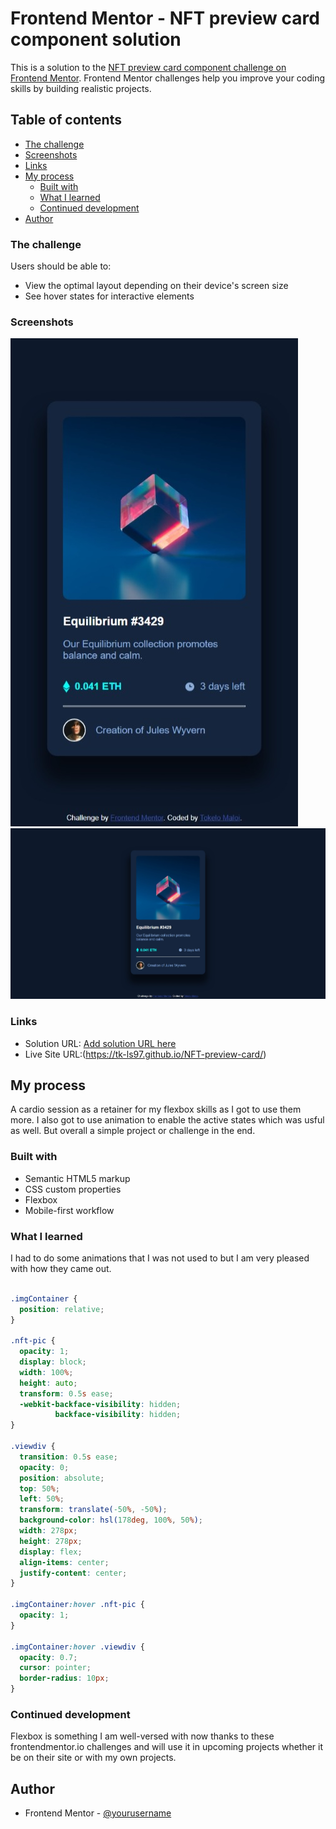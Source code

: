 # Frontend Mentor - NFT preview card component solution

This is a solution to the [NFT preview card component challenge on Frontend Mentor](https://www.frontendmentor.io/challenges/nft-preview-card-component-SbdUL_w0U). Frontend Mentor challenges help you improve your coding skills by building realistic projects. 

## Table of contents

  - [The challenge](#the-challenge)
  - [Screenshots](#screenshots)
  - [Links](#links)
- [My process](#my-process)
  - [Built with](#built-with)
  - [What I learned](#what-i-learned)
  - [Continued development](#continued-development)
- [Author](#author)


### The challenge

Users should be able to:

- View the optimal layout depending on their device's screen size
- See hover states for interactive elements

### Screenshots

![](./screenshots/Mobile.jpeg)
![](./screenshots/Desktop.jpeg)

### Links

- Solution URL: [Add solution URL here](https://your-solution-url.com)
- Live Site URL:(https://tk-ls97.github.io/NFT-preview-card/)

## My process

A cardio session as a retainer for my flexbox skills as I got to use them more. I also got to use animation to enable the active states which was usful as well. But overall a simple project or challenge in the end.

### Built with

- Semantic HTML5 markup
- CSS custom properties
- Flexbox
- Mobile-first workflow

### What I learned

I had to do some animations that I was not used to but I am very pleased with how they came out. 


```css

.imgContainer {
  position: relative;
}

.nft-pic {
  opacity: 1;
  display: block;
  width: 100%;
  height: auto;
  transform: 0.5s ease;
  -webkit-backface-visibility: hidden;
          backface-visibility: hidden;
}

.viewdiv {
  transition: 0.5s ease;
  opacity: 0;
  position: absolute;
  top: 50%;
  left: 50%;
  transform: translate(-50%, -50%);
  background-color: hsl(178deg, 100%, 50%);
  width: 278px;
  height: 278px;
  display: flex;
  align-items: center;
  justify-content: center;
}

.imgContainer:hover .nft-pic {
  opacity: 1;
}

.imgContainer:hover .viewdiv {
  opacity: 0.7;
  cursor: pointer;
  border-radius: 10px;
}

```

### Continued development

Flexbox is something I am well-versed with now thanks to these frontendmentor.io challenges and will use it in upcoming projects whether it be on their site or with my own projects.

## Author

- Frontend Mentor - [@yourusername](https://www.frontendmentor.io/profile/yourusername)
